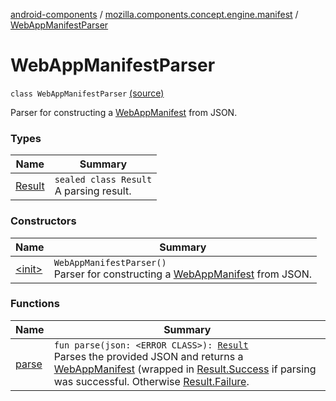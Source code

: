 [android-components](../../index.md) / [mozilla.components.concept.engine.manifest](../index.md) / [WebAppManifestParser](./index.md)

# WebAppManifestParser

`class WebAppManifestParser` [(source)](https://github.com/mozilla-mobile/android-components/blob/master/components/concept/engine/src/main/java/mozilla/components/concept/engine/manifest/WebAppManifestParser.kt#L17)

Parser for constructing a [WebAppManifest](../-web-app-manifest/index.md) from JSON.

### Types

| Name | Summary |
|---|---|
| [Result](-result/index.md) | `sealed class Result`<br>A parsing result. |

### Constructors

| Name | Summary |
|---|---|
| [&lt;init&gt;](-init-.md) | `WebAppManifestParser()`<br>Parser for constructing a [WebAppManifest](../-web-app-manifest/index.md) from JSON. |

### Functions

| Name | Summary |
|---|---|
| [parse](parse.md) | `fun parse(json: <ERROR CLASS>): `[`Result`](-result/index.md)<br>Parses the provided JSON and returns a [WebAppManifest](../-web-app-manifest/index.md) (wrapped in [Result.Success](-result/-success/index.md) if parsing was successful. Otherwise [Result.Failure](-result/-failure/index.md). |
